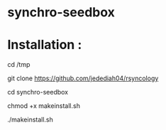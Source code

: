 synchro-seedbox
===============

Installation :
===============
cd /tmp

git clone https://github.com/jedediah04/rsyncology

cd synchro-seedbox

chmod +x makeinstall.sh

./makeinstall.sh

